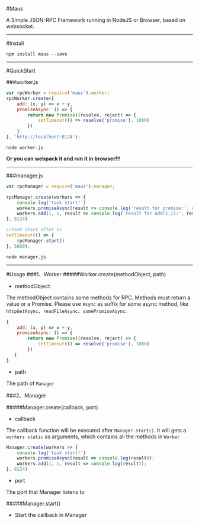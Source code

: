 #Maus

A Simple JSON-RPC Framework running in NodeJS or Browser, based on websocket.

------

#Install
```
npm install maus --save
```

------
#QuickStart

###worker.js

```js
var rpcWorker = require('maus').worker;
rpcWorker.create({
    add: (x, y) => x + y,
    promiseAsync: () => {
        return new Promise((resolve, reject) => {
            setTimeout(() => resolve('promise'), 1000)
        })
    }
}, 'http://localhost:8124');
```
```
node worker.js
```
__Or you can webpack it and run it in browser!!!__

------
###manager.js

```js
var rpcManager = require('maus').manager;

rpcManager.create(workers => {
    console.log('task start!')
    workers.promiseAsync(result => console.log('result for promise:', result));
    workers.add(1, 1, result => console.log('result for add(1,1):', result));
}, 8124)

//task start after 5s
setTimeout(() => {
    rpcManager.start()
}, 5000);

```

```
node manager.js
```
------
#Usage
###1、Worker
#####Worker.create(methodObject, path)

- methodObject: 

The methodObject contains some methods for RPC. Methods must return a value or a Promise. Please use `Async` as suffix for some async method, like `httpGetAsync`、`readFileAsync`、`somePromiseAsync`:

```js
{
	add: (x, y) => x + y,
	promiseAsync: () => {
        return new Promise((resolve, reject) => {
            setTimeout(() => resolve('promise'), 1000)
        })
   }
}
```

- path

The path of `Manager`


###2、Manager

#####Manager.create(callback, port)

- callback

The callback function will be executed after `Manager.start()`. It will gets a `workers static` as arguments, which contains all the methods in `Worker`

```js
Manager.create(workers => {
    console.log('task start!')
    workers.promiseAsync(result => console.log(result));
    workers.add(1, 1, result => console.log(result));
}, 8124)
```

- port

The port that Manager listens to

#####Manager.start()

- Start the callback in Manager
